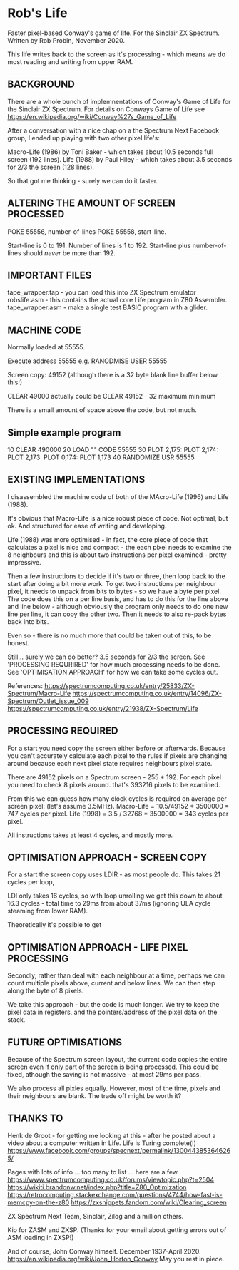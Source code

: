 Rob's Life
==========

Faster pixel-based Conway's game of life.
For the Sinclair ZX Spectrum.
Written by Rob Probin, November 2020.

This life writes back to the screen as it's processing - which means we do most 
reading and writing from upper RAM.

BACKGROUND
----------

There are a whole bunch of implemnentations of Conway's Game of Life for the 
Sinclair ZX Spectrum. For details on Conways Game of Life see 
https://en.wikipedia.org/wiki/Conway%27s_Game_of_Life

After a conversation with a nice chap on a the Spectrum Next Facebook group, I ended up 
playing with two other pixel life's:

Macro-Life (1986) by Toni Baker  - which takes about 10.5 seconds full screen (192 lines).
Life (1988) by Paul Hiley - which takes about 3.5 seconds for 2/3 the screen (128 lines).

So that got me thinking - surely we can do it faster.


ALTERING THE AMOUNT OF SCREEN PROCESSED
---------------------------------------

POKE 55556, number-of-lines
POKE 55558, start-line.

Start-line is 0 to 191.
Number of lines is 1 to 192.
Start-line plus number-of-lines should *never* be more than 192.

IMPORTANT FILES
---------------

tape_wrapper.tap - you can load this into ZX Spectrum emulator
robslife.asm - this contains the actual core Life program in Z80 Assembler.
tape_wrapper.asm - make a single test BASIC program with a glider.


MACHINE CODE
------------

Normally loaded at 55555.

Execute address 55555
    e.g. RANODMISE USER 55555

Screen copy: 49152 (although there is a 32 byte blank line buffer below this!)

CLEAR 49000
    actually could be CLEAR 49152 - 32 maximum minimum

There is a small amount of space above the code, but not much.


Simple example program 
----------------------

10 CLEAR 490000
20 LOAD "" CODE 55555
30 PLOT 2,175: PLOT 2,174: PLOT 2,173: PLOT 0,174: PLOT 1,173
40 RANDOMIZE USR 55555



EXISTING IMPLEMENTATIONS
------------------------

I disassembled the machine code of both of the MAcro-Life (1996) and Life (1988).

It's obvious that Macro-Life is a nice robust piece of code. Not optimal, but 
ok. And structured for ease of writing and developing. 

Life (1988) was more optimised - in fact, the core piece of code that 
calculates a pixel is nice and compact - the each pixel needs to examine the 8 
neighbours and this is about two instructions per pixel examined - pretty 
impressive. 

Then a few instructions to decide if it's two or three, then loop back to the 
start after doing a bit more work. To get two instructions per neighbour pixel, 
it needs to unpack from bits to bytes - so we have a byte per pixel. The code 
does this on a per line basis, and has to do this for the line above and line 
below - although obviously the program only needs to do one new line per line, 
it can copy the other two. Then it needs to also re-pack bytes back into bits.

Even so - there is no much more that could be taken out of this, to be honest.

Still... surely we can do better? 3.5 seconds for 2/3 the screen. 
See 'PROCESSING REQURIRED' for how much processing needs to be done.
See 'OPTIMISATION APPROACH' for how we can take some cycles out.


References:
https://spectrumcomputing.co.uk/entry/25833/ZX-Spectrum/Macro-Life
https://spectrumcomputing.co.uk/entry/14096/ZX-Spectrum/Outlet_issue_009
https://spectrumcomputing.co.uk/entry/21938/ZX-Spectrum/Life


PROCESSING REQUIRED
-------------------

For a start you need copy the screen either before or afterwards. Because you 
can't accurately calculate each pixel to the rules if pixels are changing around
because each next pixel state requires neighbours pixel state. 

There are 49152 pixels on a Spectrum screen - 255 * 192. 
For each pixel you need to check 8 pixels around. that's 393216 pixels to be 
examined.

From this we can guess how many clock cycles is required on average per screen pixel:
(let's assume 3.5MHz).
Macro-Life = 10.5/49152 * 3500000 = 747 cycles per pixel.
Life (1998) = 3.5 / 32768 * 3500000 = 343 cycles per pixel.

All instructions takes at least 4 cycles, and mostly more.


OPTIMISATION APPROACH - SCREEN COPY
-----------------------------------

For a start the screen copy uses LDIR - as most people do. This takes 21 cycles 
per loop, 

LDI only takes 16 cycles, so with loop unrolling we get this down to about 16.3 
cycles - total time to 29ms from about 37ms (ignoring ULA cycle steaming 
from lower RAM).

Theoretically it's possible to get


OPTIMISATION APPROACH - LIFE PIXEL PROCESSING
---------------------------------------------

Secondly, rather than deal with each neighbour at a time, perhaps we can count
multiple pixels above, current and below lines. We can then step along the 
byte of 8 pixels.

We take this approach - but the code is much longer. We try to keep the pixel 
data in registers, and the pointers/address of the pixel data on the stack.


FUTURE OPTIMISATIONS
--------------------

Because of the Spectrum screen layout, the current code copies the entire screen 
even if only part of the screen is being processed. This could be fixed, athough
the saving is not massive - at most 29ms per pass.

We also process all pixles equally. However, most of the time, pixels and their
neighbours are blank. The trade off might be worth it?


THANKS TO
---------

Henk de Groot - for getting me looking at this - after he posted about a 
video about a computer written in Life. Life is Turing complete(!)
https://www.facebook.com/groups/specnext/permalink/1300443853646265/

Pages with lots of info ... too many to list ... here are a few.
  https://www.spectrumcomputing.co.uk/forums/viewtopic.php?t=2504
  https://wikiti.brandonw.net/index.php?title=Z80_Optimization
  https://retrocomputing.stackexchange.com/questions/4744/how-fast-is-memcpy-on-the-z80
  https://zxsnippets.fandom.com/wiki/Clearing_screen

ZX Spectrum Next Team, Sinclair, Zilog and a million others.

Kio for ZASM and ZXSP. (Thanks for your email about getting errors out of 
ASM loading in ZXSP!)

And of course, John Conway himself. December 1937-April 2020. 
https://en.wikipedia.org/wiki/John_Horton_Conway 
May you rest in piece.


